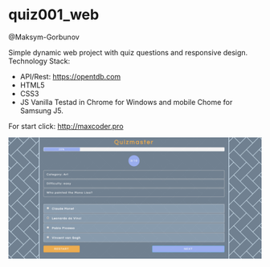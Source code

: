 # quiz001_web
@Maksym-Gorbunov

Simple dynamic web project with quiz questions and responsive design.
Technology Stack:
  * API/Rest: https://opentdb.com
  * HTML5
  * CSS3
  * JS Vanilla
Testad in Chrome for Windows and mobile Chome for Samsung J5.

For start click: http://maxcoder.pro

![](quiz.png)





